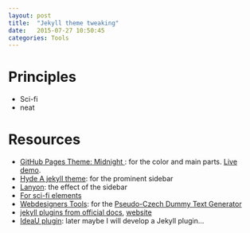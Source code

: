 ```yaml
---
layout: post
title:  "Jekyll theme tweaking"
date:   2015-07-27 10:50:45
categories: Tools
---
```


# Principles

* Sci-fi
* neat


# Resources

* [GitHub Pages Theme: Midnight ](https://github.com/mattgraham/midnight): for the color and main parts. [Live demo](http://madebygraham.com/midnight/).
* [Hyde A jekyll theme](http://rprieto.github.io/): for the prominent sidebar
* [Lanyon](http://lanyon.getpoole.com): the effect of the sidebar
* [For sci-fi elements](http://codepen.io/)
* [Webdesigners Tools](http://wellstyled.com/tools/): for the [Pseudo-Czech Dummy Text Generator](http://wellstyled.com/tools/dummy-cz)
* [jekyll plugins from official docs](http://jekyllrb.com/docs/plugins/), [website](http://www.jekyll-plugins.com/)
* [IdeaU plugin](https://plugins.jetbrains.com/?idea): later maybe I will develop a Jekyll plugin...
